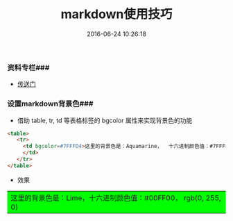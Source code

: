 ﻿---
title: markdown使用技巧
date: 2016-06-24 10:26:18
tags: markdown
categories: 通用
---

### 资料专栏###

- [传送门](http://46aae4d1e2371e4aa769798941cef698.devproxy.yunshipei.com/column/details/markdown.html)

### 设置markdown背景色###

- 借助 table, tr, td 等表格标签的 bgcolor 属性来实现背景色的功能

```html
<table>
   <tr>
     <td bgcolor=#7FFFD4>这里的背景色是：Aquamarine，  十六进制颜色值：#7FFFD4， rgb(127, 255, 212)
     </td>
   </tr>
</table>
```

- 效果

<table><tr><td bgcolor=#00FF00>这里的背景色是：Lime，十六进制颜色值：#00FF00， rgb(0, 255, 0)</td></tr></table>


<!-- more -->